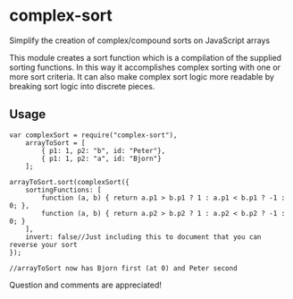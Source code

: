 complex-sort
============

Simplify the creation of complex/compound sorts on JavaScript arrays

This module creates a sort function which is a compilation of the supplied sorting functions. In this way it
accomplishes complex sorting with one or more sort criteria. It can also make complex sort logic more readable by breaking
sort logic into discrete pieces.

Usage
-----------

```
var complexSort = require("complex-sort"),
    arrayToSort = [
        { p1: 1, p2: "b", id: "Peter"},
        { p1: 1, p2: "a", id: "Bjorn"}
    ];
    
arrayToSort.sort(complexSort({
    sortingFunctions: [ 
        function (a, b) { return a.p1 > b.p1 ? 1 : a.p1 < b.p1 ? -1 : 0; },
        function (a, b) { return a.p2 > b.p2 ? 1 : a.p2 < b.p2 ? -1 : 0; }
    ],
    invert: false//Just including this to document that you can reverse your sort
});

//arrayToSort now has Bjorn first (at 0) and Peter second
```

Question and comments are appreciated!
